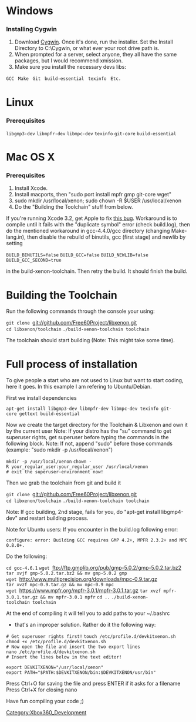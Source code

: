 # Windows

### Installing Cygwin

1.  Download [Cygwin](http://cygwin.com/install.html). Once it's done,
    run the installer. Set the Install Directory to C:\\Cygwin, or what
    ever your root drive path is.
2.  When prompted for a server, select anyone, they all have the same
    packages, but I would recommend xmission.
3.  Make sure you install the necessary devs libs:

`GCC `
`Make `
`Git `
`build-essential `
`texinfo `
`Etc.`

# Linux

### Prerequisites

`libgmp3-dev`
`libmpfr-dev`
`libmpc-dev`
`texinfo`
`git-core`
`build-essential`

# Mac OS X

### Prerequisites

1.  Install Xcode.
2.  Install macports, then "sudo port install mpfr gmp git-core wget"
3.  sudo mkdir /usr/local/xenon; sudo chown -R $USER /usr/local/xenon
4.  Do the "Building the Toolchain" stuff from below.

If you're running Xcode 3.2, get Apple to fix [this
bug](http://gcc.gnu.org/bugzilla/show_bug.cgi?id=41180#c8). Workaround
is to compile until it fails with the "duplicate symbol" error (check
build.log), then do the mentioned workaround in gcc-4.4.0/gcc directory
(changing Make-lang.in), then disable the rebuild of binutils, gcc
(first stage) and newlib by setting

`BUILD_BINUTILS=false`
`BUILD_GCC=false`
`BUILD_NEWLIB=false`
`BUILD_GCC_SECOND=true`

in the build-xenon-toolchain. Then retry the build. It should finish the
build.

# Building the Toolchain

Run the following commands through the console your using:

`git clone `<git://github.com/Free60Project/libxenon.git>
`cd libxenon/toolchain`
`./build-xenon-toolchain toolchain`

The toolchain should start building (Note: This might take some time).

# Full process of installation

To give people a start who are not used to Linux but want to start
coding, here it goes. In this example I am refering to Ubuntu/Debian.

First we install
dependencies

`apt-get install libgmp3-dev libmpfr-dev libmpc-dev texinfo git-core gettext build-essential`

Now we create the target directory for the Toolchain & Libxenon and own
it by the current user
Note: If your distro has the "su" command to get superuser rights, get
superuser before typing the commands in the following block.
Note: If not, append "sudo" before those commands (example: "sudo mkdir
-p /usr/local/xenon")

`mkdir -p /usr/local/xenon`
`chown -R your_regular_user:your_regular_user /usr/local/xenon`
`# exit the superuser-environment now!`

Then we grab the toolchain from git and build it

`git clone `<git://github.com/Free60Project/libxenon.git>
`cd libxenon/toolchain`
`./build-xenon-toolchain toolchain`

Note: If gcc building, 2nd stage, fails for you, do "apt-get install
libgmp4-dev" and restart building process.

Note for Ubuntu users: If you encounter in the build.log following
error:

`configure: error: Building GCC requires GMP 4.2+, MPFR 2.3.2+ and MPC 0.8.0+.`

Do the following:

`cd gcc-4.6.1`
`wget `<ftp://ftp.gmplib.org/pub/gmp-5.0.2/gmp-5.0.2.tar.bz2>
`tar xvjf gmp-5.0.2.tar.bz2 && mv gmp-5.0.2 gmp`
`wget `<http://www.multiprecision.org/downloads/mpc-0.9.tar.gz>
`tar xvzf mpc-0.9.tar.gz && mv mpc-0.9 mpc `
`wget `<https://www.mpfr.org/mpfr-3.0.1/mpfr-3.0.1.tar.gz>
`tar xvzf mpfr-3.0.1.tar.gz && mv mpfr-3.0.1 mpfr`
`cd ..`
`./build-xenon-toolchain toolchain`

At the end of compiling it will tell you to add paths to your ~/.bashrc
- that's an improper solution.
Rather do it the following way:

`# Get superuser rights first!`
`touch /etc/profile.d/devkitxenon.sh`
`chmod +x /etc/profile.d/devkitxenon.sh`
`# Now open the file and insert the two export lines`
`nano /etc/profile.d/devkitxenon.sh`
`# Insert the lines below in the text editor!`

`export DEVKITXENON="/usr/local/xenon"`
`export PATH="$PATH:$DEVKITXENON/bin:$DEVKITXENON/usr/bin"`

Press Ctrl+O for saving the file and press ENTER if it asks for a
filename Press Ctrl+X for closing nano

Have fun compiling your code ;)

[Category:Xbox360_Development](Category_Xbox360_Development)